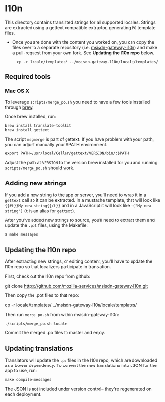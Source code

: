 # l10n

This directory contains translated strings for all supported
locales. Strings are extracted using a gettext compatible extractor,
generating `PO` template files.

* Once you are done with the content you worked on, you can copy the
  files over to a separate repository
  (i.e. [msisdn-gateway-i10n](https://github.com/mozilla-services/msisdn-gateway-l10n))
  and make a pull-request from your own fork. See **Updating the l10n
  repo** below.

        cp -r locale/templates/ ../msisdn-gateway-l10n/locale/templates/


## Required tools

### Mac OS X

To leverage `scripts/merge_po.sh` you need to have a few tools
installed through [brew](http://brew.sh/).

Once brew installed, run:

    brew install translate-toolkit
    brew install gettext

The script `msgmerge` is part of gettext. If you have problem with
your path, you can adjust manually your $PATH environment.

    export PATH=/usr/local/Cellar/gettext/VERSION/bin/:$PATH

Adjust the path at `VERSION` to the version brew installed for you and
running `scripts/merge_po.sh` should work.


## Adding new strings

If you add a new string to the app or server, you'll need to wrap it
in a `gettext` call so it can be extracted. In a mustache template,
that will look like `{{#t}}My new string{{/t}}` and in a JavaScript it
will look like `t("My new string")` (`t` is an alias for `gettext`).

After you've added new strings to source, you'll need to extract them
and update the `.pot` files, using the Makefile:

    $ make messages


## Updating the l10n repo

After extracting new strings, or editing content, you'll have to
update the l10n repo so that localizers participate in translation.

First, check out the l10n repo from github:

  git clone https://github.com/mozilla-services/msisdn-gateway-l10n.git

Then copy the .pot files to that repo:

  cp -r locale/templates/ ../msisdn-gateway-l10n/locale/templates/

Then run `merge_po.sh` from within msisdn-gateway-l10n:

```
./scripts/merge_po.sh locale
```

Commit the merged .po files to master and enjoy.


## Updating translations

Translators will update the `.po` files in the l10n repo, which are
downloaded as a bower dependency. To convert the new translations into
JSON for the app to use, run:

    make compile-messages

The JSON is not included under version control– they're regenerated on
each deployment.
